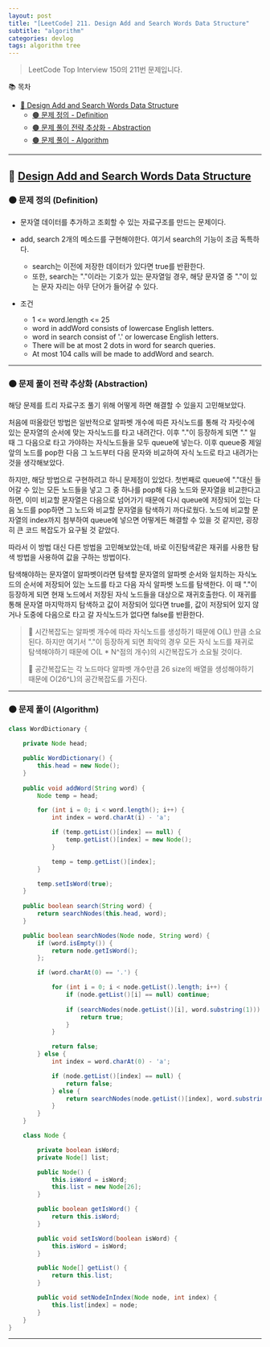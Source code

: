 ```yaml
---
layout: post
title: "[LeetCode] 211. Design Add and Search Words Data Structure"
subtitle: "algorithm"
categories: devlog
tags: algorithm tree
---
```


> LeetCode Top Interview 150의 211번 문제입니다.

<!--more-->

📚 목차
- [🌱 Design Add and Search Words Data Structure](#-design-add-and-search-words-data-structure)
  - [🟤 문제 정의 - Definition](#-문제-요약-definition)
  - [🟤 문제 풀이 전략 추상화 - Abstraction](#-문제-풀이-전략-추상화-abstraction)
  - [🟤 문제 풀이 - Algorithm](#-문제-풀이-algorithm)

----

## 🌱 [Design Add and Search Words Data Structure](https://leetcode.com/problems/design-add-and-search-words-data-structure/?envType=study-plan-v2&envId=top-interview-150)

### 🟤 문제 정의 (Definition)

- 문자열 데이터를 추가하고 조회할 수 있는 자료구조를 만드는 문제이다.

- add, search 2개의 메소드를 구현해야한다. 여기서 search의 기능이 조금 독특하다.
  - search는 이전에 저장한 데이터가 있다면 true를 반환한다.
  - 또한, search는 "."이라는 기호가 있는 문자열일 경우, 해당 문자열 중 "."이 있는 문자 자리는 아무 단어가 들어갈 수 있다.


- 조건
  - 1 <= word.length <= 25
  - word in addWord consists of lowercase English letters.
  - word in search consist of '.' or lowercase English letters.
  - There will be at most 2 dots in word for search queries.
  - At most 104 calls will be made to addWord and search.

---

### 🟤 문제 풀이 전략 추상화 (Abstraction)

해당 문제를 트리 자료구조 풀기 위해 어떻게 하면 해결할 수 있을지 고민해보았다.

처음에 떠올랐던 방법은 일반적으로 알파벳 개수에 따른 자식노드를 통해 각 자릿수에 있는 문자열의 순서에 맞는 자식노드를 타고 내려간다. 이후 "."이 등장하게 되면 
"." 일 때 그 다음으로 타고 가야하는 자식노드들을 모두 queue에 넣는다. 이후 queue중 제일 앞의 노드를 pop한 다음 그 노드부터 다음 문자와 비교하여 
자식 노드로 타고 내려가는 것을 생각해보았다.

하지만, 해당 방법으로 구현하려고 하니 문제점이 있었다. 첫번째로 queue에 "."대신 들어갈 수 있는 모든 노드들을 넣고 그 중 하나를 pop해 다음 노드와 문자열을 
비교한다고 하면, 이미 비교할 문자열은 다음으로 넘어가기 때문에 다시 queue에 저장되어 있는 다음 노드를 pop하면 그 노드와 비교할 문자열을 탐색하기 까다로웠다. 
노드에 비교할 문자열의 index까지 첨부하여 queue에 넣으면 어떻게든 해결할 수 있을 것 같지만, 굉장히 큰 코드 복잡도가 요구될 것 같았다.

따라서 이 방법 대신 다른 방법을 고민해보았는데, 바로 이진탐색같은 재귀를 사용한 탐색 방법을 사용하여 값을 구하는 방법이다.

탐색해야하는 문자열이 알파벳이라면 탐색할 문자열의 알파벳 순서와 일치하는 자식노드의 순서에 저장되어 있는 노드를 타고 다음 자식 알파벳 노드를 탐색한다. 
이 때 "."이 등장하게 되면 현재 노드에서 저장된 자식 노드들을 대상으로 재귀호출한다. 이 재귀를 통해 문자열 마지막까지 탐색하고 값이 저장되어 있다면 true를, 
값이 저장되어 있지 않거나 도중에 다음으로 타고 갈 자식노드가 없다면 false를 반환한다.

> 🥕 시간복잡도는 알파벳 개수에 따라 자식노드를 생성하기 때문에 O(L) 만큼 소요된다. 하지만 여기서 "."이 등장하게 되면 최악의 경우 모든 자식 노드를 재귀로 탐색해야하기 
> 때문에 O(L * N^점의 개수)의 시간복잡도가 소요될 것이다.
> 
> 🥕 공간복잡도는 각 노드마다 알파벳 개수만큼 26 size의 배열을 생성해야하기 때문에 O(26^L)의 공간복잡도를 가진다.

---

### 🟤 문제 풀이 (Algorithm)

```java
class WordDictionary {

    private Node head;

    public WordDictionary() {
        this.head = new Node();
    }
    
    public void addWord(String word) {
        Node temp = head;

        for (int i = 0; i < word.length(); i++) {
            int index = word.charAt(i) - 'a';

            if (temp.getList()[index] == null) {
                temp.getList()[index] = new Node();
            }

            temp = temp.getList()[index];
        }

        temp.setIsWord(true);
    }
    
    public boolean search(String word) {
        return searchNodes(this.head, word);
    }

    public boolean searchNodes(Node node, String word) {
		if (word.isEmpty()) {
			return node.getIsWord();
		};

		if (word.charAt(0) == '.') {

			for (int i = 0; i < node.getList().length; i++) {
				if (node.getList()[i] == null) continue;
				
				if (searchNodes(node.getList()[i], word.substring(1))) {
					return true;
				}
			}

			return false;
		} else {
			int index = word.charAt(0) - 'a';

			if (node.getList()[index] == null) {
				return false;
			} else {
				return searchNodes(node.getList()[index], word.substring(1));
			}
		}
    }

    class Node {

        private boolean isWord;
        private Node[] list;

        public Node() {
            this.isWord = isWord;
            this.list = new Node[26];
        }

        public boolean getIsWord() {
            return this.isWord;
        }

        public void setIsWord(boolean isWord) {
            this.isWord = isWord;
        }

        public Node[] getList() {
            return this.list;
        }

        public void setNodeInIndex(Node node, int index) {
            this.list[index] = node;
        }
    }
}
```

---
